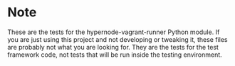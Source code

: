 # Note

These are the tests for the hypernode-vagrant-runner Python module. If you
are just using this project and not developing or tweaking it, these files
are probably not what you are looking for. They are the tests for the test
framework code, not tests that will be run inside the testing environment.
